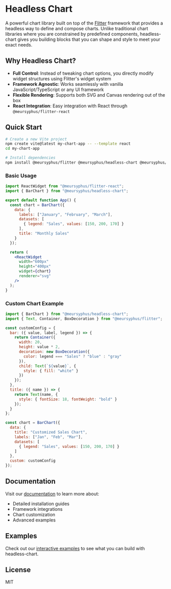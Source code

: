 # Headless Chart

A powerful chart library built on top of the [Flitter](https://filitter.dev) framework that provides a headless way to define and compose charts. Unlike traditional chart libraries where you are constrained by predefined components, headless-chart gives you building blocks that you can shape and style to meet your exact needs.

## Why Headless Chart?

- **Full Control**: Instead of tweaking chart options, you directly modify widget structures using Flitter's widget system
- **Framework Agnostic**: Works seamlessly with vanilla JavaScript/TypeScript or any UI framework
- **Flexible Rendering**: Supports both SVG and Canvas rendering out of the box
- **React Integration**: Easy integration with React through `@meursyphus/flitter-react`

## Quick Start

```bash
# Create a new Vite project
npm create vite@latest my-chart-app -- --template react
cd my-chart-app

# Install dependencies
npm install @meursyphus/flitter @meursyphus/headless-chart @meursyphus/flitter-react
```

### Basic Usage

```jsx
import ReactWidget from "@meursyphus/flitter-react";
import { BarChart } from "@meursyphus/headless-chart";

export default function App() {
  const chart = BarChart({
    data: {
      labels: ["January", "February", "March"],
      datasets: [
        { legend: "Sales", values: [150, 200, 170] }
      ],
      title: "Monthly Sales"
    }
  });

  return (
    <ReactWidget 
      width="600px" 
      height="400px" 
      widget={chart} 
      renderer="svg" 
    />
  );
}
```

### Custom Chart Example

```jsx
import { BarChart } from "@meursyphus/headless-chart";
import { Text, Container, BoxDecoration } from "@meursyphus/flitter";

const customConfig = {
  bar: ({ value, label, legend }) => {
    return Container({
      width: 20,
      height: value * 2,
      decoration: new BoxDecoration({ 
        color: legend === "Sales" ? "blue" : "gray" 
      }),
      child: Text(`${value}`, { 
        style: { fill: "white" } 
      })
    });
  },
  title: ({ name }) => {
    return Text(name, { 
      style: { fontSize: 18, fontWeight: "bold" } 
    });
  }
};

const chart = BarChart({
  data: {
    title: "Customized Sales Chart",
    labels: ["Jan", "Feb", "Mar"],
    datasets: [
      { legend: "Sales", values: [150, 200, 170] }
    ]
  },
  custom: customConfig
});
```

## Documentation

Visit our [documentation](https://headless-chart.codeium.com/docs/getting-started/introduction) to learn more about:
- Detailed installation guides
- Framework integrations
- Chart customization
- Advanced examples

## Examples

Check out our [interactive examples](https://headless-chart.codeium.com/charts) to see what you can build with headless-chart.

## License

MIT
